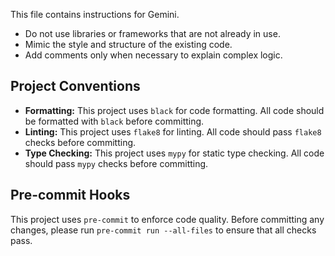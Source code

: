 This file contains instructions for Gemini.

- Do not use libraries or frameworks that are not already in use.
- Mimic the style and structure of the existing code.
- Add comments only when necessary to explain complex logic.

## Project Conventions

- **Formatting:** This project uses `black` for code formatting. All code should be formatted with `black` before committing.
- **Linting:** This project uses `flake8` for linting. All code should pass `flake8` checks before committing.
- **Type Checking:** This project uses `mypy` for static type checking. All code should pass `mypy` checks before committing.

## Pre-commit Hooks

This project uses `pre-commit` to enforce code quality. Before committing any changes, please run `pre-commit run --all-files` to ensure that all checks pass.